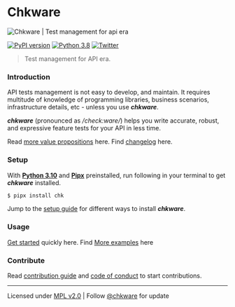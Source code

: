 # Chkware

![Chkware | Test management for api era](https://raw.githubusercontent.com/wiki/chkware/cli/github-readme-01.png)

[![PyPI version](https://badge.fury.io/py/chk.svg)](https://badge.fury.io/py/chk)
[![Python 3.8](https://img.shields.io/badge/python-3.8-blue.svg)](https://www.python.org/downloads/release/python-380/)
[![Twitter](https://img.shields.io/twitter/url/https/twitter.com/chkware.svg?style=social&label=Follow%20%40chkware)](https://twitter.com/chkware)
> Test management for API era.

### Introduction

API tests management is not easy to develop, and maintain. It requires multitude of knowledge of programming libraries, business scenarios, infrastructure details, etc - unless you use ***chkware***.

***chkware*** (pronounced as */check:ware/*) helps you write accurate, robust, and expressive feature tests for your API in less time.
 
Read [more value propositions](https://github.com/chkware/cli/wiki/1.-Introduction) here. Find [changelog](docs/CHANGELOG.md) here.

### Setup

With [**Python 3.10**](https://www.python.org/downloads/) and [**Pipx**](https://pypa.github.io/pipx/installation/#install-pipx) preinstalled, run following in your terminal to get ***chkware*** installed.

```bash
$ pipx install chk
```

Jump to the [setup guide](https://github.com/chkware/cli/wiki/2.-Setup) for different ways to install ***chkware***.

### Usage

[Get started](https://github.com/chkware/cli/wiki/3.-Quick-start) quickly here.
Find [More examples](https://github.com/chkware/cli/wiki/4.-More-examples) here

### Contribute

Read [contribution guide](docs/CONTRIBUTING.md) and [code of conduct](docs/CODE_OF_CONDUCT.md) to start contributions.

---
Licensed under [MPL v2.0](/LICENSE) | Follow [@chkware](https://twitter.com/chkware) for update
